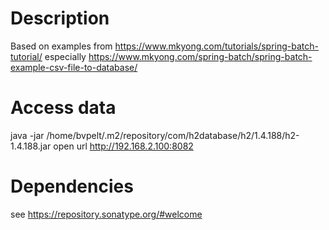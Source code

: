 # Description

Based on examples from https://www.mkyong.com/tutorials/spring-batch-tutorial/
especially https://www.mkyong.com/spring-batch/spring-batch-example-csv-file-to-database/

# Access data
java -jar /home/bvpelt/.m2/repository/com/h2database/h2/1.4.188/h2-1.4.188.jar
open url http://192.168.2.100:8082

# Dependencies
see https://repository.sonatype.org/#welcome